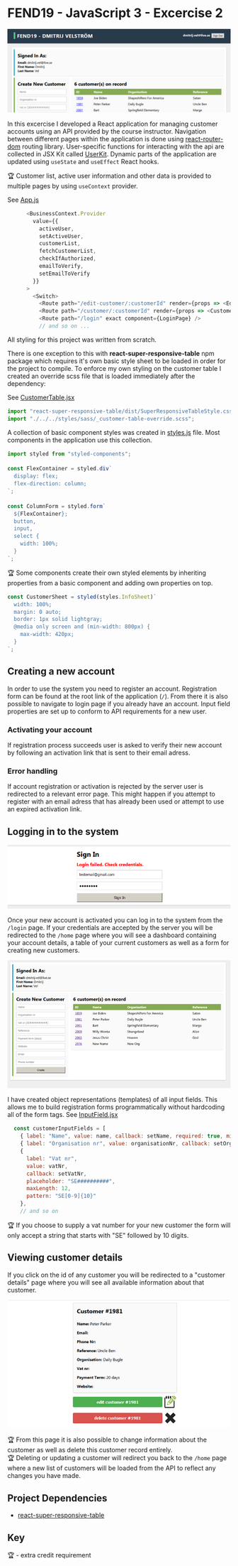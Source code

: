 # FEND19 - JavaScript 3 - Excercise 2

![preview](readme/js3-ex2-home2.png)

In this excercise I developed a React application for managing customer accounts using an API provided by the course instructor.
Navigation between different pages within the application is done using [react-router-dom](https://reactrouter.com/) routing library.
User-specific functions for interacting with the api are collected in JSX Kit called [UserKit](src/data/UserKit.js). Dynamic parts of the application are updated using `useState` and `useEffect` React hooks.

:trophy: Customer list, active user information and other data is provided to multiple pages by using `useContext` provider.

See [App.js](src/App.js)

```js
      <BusinessContext.Provider
        value={{
          activeUser,
          setActiveUser,
          customerList,
          fetchCustomerList,
          checkIfAuthorized,
          emailToVerify,
          setEmailToVerify
        }}
      >
        <Switch>
          <Route path="/edit-customer/:customerId" render={props => <EditCustomerPage {...props} />} />
          <Route path="/customer/:customerId" render={props => <CustomerDetailsPage {...props} />} />
          <Route path="/login" exact component={LoginPage} />
          // and so on ...
```

All styling for this project was written from scratch.

There is one exception to this with **react-super-responsive-table** npm package which requires it's own basic style sheet to be loaded in order for the project to compile. To enforce my own styling on the customer table I created an override scss file that is loaded immediately after the dependency:



See [CustomerTable.jsx](https://github.com/Dmitrijv/fend19-js3-ex2/blob/4d2d2d71509294881a348d4e472f06200eecc32f/src/components/customer/CustomerTable.jsx#L8)

```js
import "react-super-responsive-table/dist/SuperResponsiveTableStyle.css";
import "./../../styles/sass/_customer-table-override.scss";
```

A collection of basic component styles was created in [styles.js](src/styles/js/styles.js) file. Most components in the application use this collection.

```js
import styled from "styled-components";

const FlexContainer = styled.div`
  display: flex;
  flex-direction: column;
`;

const ColumnForm = styled.form`
  ${FlexContainer};
  button,
  input,
  select {
    width: 100%;
  }
`;
```

:trophy: Some components create their own styled elements by inheriting properties from a basic component and adding own properties on top.

```js
const CustomerSheet = styled(styles.InfoSheet)`
  width: 100%;
  margin: 0 auto;
  border: 1px solid lightgray;
  @media only screen and (min-width: 800px) {
    max-width: 420px;
  }
`;
```

## Creating a new account

In order to use the system you need to register an account. Registration form can be found at the root link of the application (`/`). From there it is also possible to navigate to login page if you already have an account. Input field properties are set up to conform to API requirements for a new user.

### Activating your account

If registration process succeeds user is asked to verify their new account by following an activation link that is sent to their email adress.

### Error handling

If account registration or activation is rejected by the server user is redirected to a relevant error page. This might happen if you attempt to register with an email adress that has already been used or attempt to use an expired activation link.

## Logging in to the system

![login](readme/login.png)

Once your new account is activated you can log in to the system from the `/login` page. If your credentials are accepted by the server you will be redirected to the `/home` page where you will see a dashboard containing your account details, a table of your current customers as well as a form for creating new customers.

![home](readme/home.png)

I have created object representations (templates) of all input fields. This allows me to build registration forms programmatically without hardcoding all of the form tags. See [InputField.jsx](src/components/InputField.jsx)

```js
  const customerInputFields = [
    { label: "Name", value: name, callback: setName, required: true, minLength: 1, maxLength: 50 },
    { label: "Organisation nr", value: organisationNr, callback: setOrganisationNr, maxLength: 30 },
    {
      label: "Vat nr",
      value: vatNr,
      callback: setVatNr,
      placeholder: "SE##########",
      maxLength: 12,
      pattern: "SE[0-9]{10}"
    },
    // and so on
```

:trophy: If you choose to supply a vat number for your new customer the form will only accept a string that starts with "SE" followed by 10 digits.

## Viewing customer details

If you click on the id of any customer you will be redirected to a "customer details" page where you will see all available information about that customer.

![customer](readme/customer.png)

:trophy: From this page it is also possible to change information about the customer as well as delete this customer record entirely.  
:trophy: Deleting or updating a customer will redirect you back to the `/home` page where a new list of customers will be loaded from the API to reflect any changes you have made.

## Project Dependencies

- [react-super-responsive-table](https://www.npmjs.com/package/react-super-responsive-table)

## Key

:trophy: - extra credit requirement
